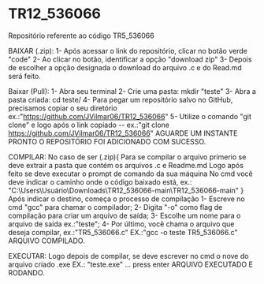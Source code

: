 # TR12_536066
Repositório referente ao código TR5_536066

BAIXAR (.zip):
1-  Após acessar o link do repositório, clicar no botão verde "code"
2-  Ao clicar no botão, identificar a opção "download zip"
3-  Depois de escolher a opção designada o download do arquivo .c e do Read.md será feito.

Baixar (Pull):
1-  Abra seu terminal
2-  Crie uma pasta: mkdir "teste"
3-  Abra a pasta criada: cd teste/
4-  Para pegar um repositório salvo no GitHub, precisamos copiar o seu diretório ex.:"https://github.com/JVilmar06/TR12_536066"
5-  Utilize o comando "git clone" e logo após o link copiado
--  ex.:"git clone https://github.com/JVilmar06/TR12_536066"
AGUARDE UM INSTANTE
PRONTO O REPOSITÓRIO FOI ADICIONADO COM SUCESSO.

COMPILAR:
No caso de ser (.zip){
Para se compilar o arquivo primerio se deve extrair a pasta que contém os arquivos .c e Readme.md
Logo após feito se deve executar o prompt de comando da sua máquina
No cmd você deve indicar o caminho onde o código baixado está, ex.: "C:\Users\Usuário\Downloads\TR12_536066-main\TR12_536066-main"
}
Após indicar o destino, começa o processo de compilação
1-  Escreve no cmd "gcc" para chamar o compilador;
2-  Digita "-o" como flag de compilação para criar um arquivo de saída;
3-  Escolhe um nome para o arquivo de saída ex.:"teste";
4-  Por último, você chama o arquivo que deseja compilar, ex.:"TR5_536066.c"
EX.:"gcc -o teste TR5_536066.c"
ARQUIVO COMPILADO.

EXECUTAR:
Logo depois de compilar, se deve escrever no cmd o nove do arquivo criado .exe
EX.: "teste.exe" ... press enter
ARQUIVO EXECUTADO E RODANDO.
